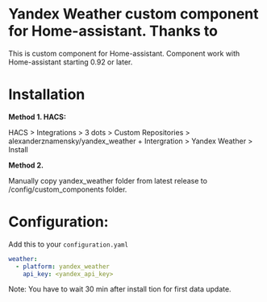 # Yandex Weather custom component for Home-assistant. Thanks to 
This is custom component for Home-assistant. 
Component work with Home-assistant starting 0.92 or later.

# Installation

**Method 1. HACS:**

HACS > Integrations > 3 dots > Custom Repositories > alexanderznamensky/yandex_weather + Intergration > Yandex Weather > Install

**Method 2.**

Manually copy yandex_weather folder from latest release to /config/custom_components folder.

# Configuration:

Add this to your `configuration.yaml`

```yaml
weather:
  - platform: yandex_weather
    api_key: <yandex_api_key>    
```

Note: You have to wait 30 min after install tion for first data update.
